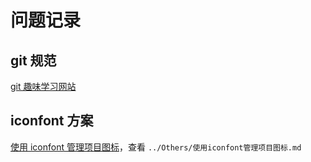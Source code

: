 # 问题记录

## git 规范

[git 趣味学习网站](https://learngitbranching.js.org/?locale=zh_CN)

## iconfont 方案

[使用 iconfont 管理项目图标](../Others/使用%20iconfont.com%20管理项目图标.md)，查看 `../Others/使用iconfont管理项目图标.md`